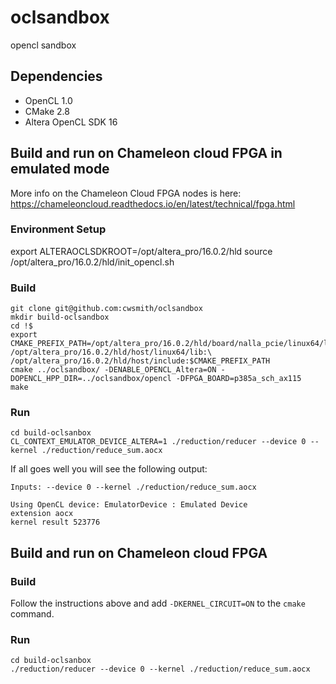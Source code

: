 # oclsandbox
opencl sandbox

## Dependencies

- OpenCL 1.0
- CMake 2.8
- Altera OpenCL SDK 16

## Build and run on Chameleon cloud FPGA in emulated mode

More info on the Chameleon Cloud FPGA nodes is here:
https://chameleoncloud.readthedocs.io/en/latest/technical/fpga.html

### Environment Setup

export ALTERAOCLSDKROOT=/opt/altera_pro/16.0.2/hld
source /opt/altera_pro/16.0.2/hld/init_opencl.sh

### Build

```
git clone git@github.com:cwsmith/oclsandbox
mkdir build-oclsandbox
cd !$
export CMAKE_PREFIX_PATH=/opt/altera_pro/16.0.2/hld/board/nalla_pcie/linux64/lib:\
/opt/altera_pro/16.0.2/hld/host/linux64/lib:\
/opt/altera_pro/16.0.2/hld/host/include:$CMAKE_PREFIX_PATH
cmake ../oclsandbox/ -DENABLE_OPENCL_Altera=ON -DOPENCL_HPP_DIR=../oclsandbox/opencl -DFPGA_BOARD=p385a_sch_ax115
make
```

### Run

```
cd build-oclsanbox
CL_CONTEXT_EMULATOR_DEVICE_ALTERA=1 ./reduction/reducer --device 0 --kernel ./reduction/reduce_sum.aocx
```

If all goes well you will see the following output:

```
Inputs: --device 0 --kernel ./reduction/reduce_sum.aocx 

Using OpenCL device: EmulatorDevice : Emulated Device
extension aocx
kernel result 523776
```

## Build and run on Chameleon cloud FPGA

### Build

Follow the instructions above and add `-DKERNEL_CIRCUIT=ON` to the `cmake` command.

### Run

```
cd build-oclsanbox
./reduction/reducer --device 0 --kernel ./reduction/reduce_sum.aocx
```
